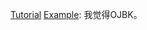 [Tutorial](http://sdiehl.github.io/gevent-tutorial/)
[Example](http://www.bjhee.com/gevent.html): 我觉得OJBK。